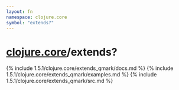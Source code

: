 ```yaml
---
layout: fn
namespace: clojure.core
symbol: "extends?"
---
```


# [clojure.core](../)/extends?

{% include 1.5.1/clojure.core/extends_qmark/docs.md %}
{% include 1.5.1/clojure.core/extends_qmark/examples.md %}
{% include 1.5.1/clojure.core/extends_qmark/src.md %}

